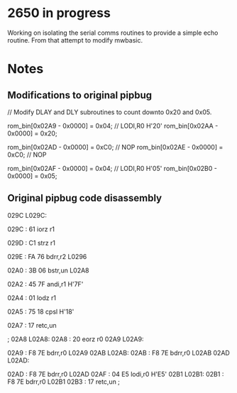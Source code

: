 # 2650 in progress
 Working on isolating the serial comms routines to provide a simple echo routine.
 From that attempt to modify mwbasic.
 
# Notes

## Modifications to original pipbug

// Modify DLAY and DLY subroutines to count downto 0x20 and 0x05.

rom_bin[0x02A9 - 0x0000] = 0x04;    // LODI,R0 H'20'
rom_bin[0x02AA - 0x0000] = 0x20;

rom_bin[0x02AD - 0x0000] = 0xC0;    // NOP
rom_bin[0x02AE - 0x0000] = 0xC0;    // NOP

rom_bin[0x02AF - 0x0000] = 0x04;    // LODI,R0 H'05'
rom_bin[0x02B0 - 0x0000] = 0x05;

## Original pipbug code disassembly
029C			L029C:

029C : 61		iorz	r1

029D : C1		strz	r1

029E : FA 76	bdrr,r2	L0296

02A0 : 3B 06	bstr,un	L02A8

02A2 : 45 7F	andi,r1	H'7F'

02A4 : 01		lodz	r1

02A5 : 75 18	cpsl	H'18'

02A7 : 17		retc,un

;
02A8			L02A8:
02A8 : 20		eorz	r0
02A9			L02A9:

02A9 : F8 7E	bdrr,r0	L02A9
02AB			L02AB:
02AB : F8 7E	bdrr,r0	L02AB
02AD			L02AD:

02AD : F8 7E	bdrr,r0	L02AD
02AF : 04 E5	lodi,r0	H'E5'
02B1			L02B1:
02B1 : F8 7E	bdrr,r0	L02B1
02B3 : 17		retc,un
;
